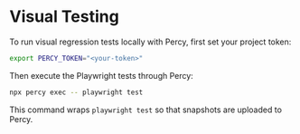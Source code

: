 # Visual Testing

To run visual regression tests locally with Percy, first set your project token:

```bash
export PERCY_TOKEN="<your-token>"
```

Then execute the Playwright tests through Percy:

```bash
npx percy exec -- playwright test
```

This command wraps `playwright test` so that snapshots are uploaded to Percy.
